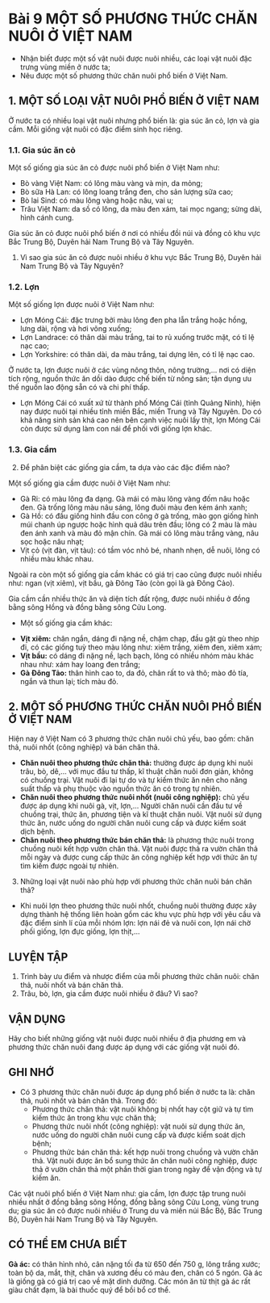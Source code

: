 # Bài 9 MỘT SỐ PHƯƠNG THỨC CHĂN NUÔI Ở VIỆT NAM

- Nhận biết được một số vật nuôi được nuôi nhiều, các loại vật nuôi đặc trưng vùng miền ở nước ta;
- Nêu được một số phương thức chăn nuôi phổ biến ở Việt Nam.

## 1. MỘT SỐ LOẠI VẬT NUÔI PHỔ BIẾN Ở VIỆT NAM

Ở nước ta có nhiều loại vật nuôi nhưng phổ biến là: gia súc ăn cỏ, lợn và gia cầm. Mỗi giống vật nuôi có đặc điểm sinh học riêng.

### 1.1. Gia súc ăn cỏ

Một số giống gia súc ăn cỏ được nuôi phổ biến ở Việt Nam như:
- Bò vàng Việt Nam: có lông màu vàng và mịn, da mỏng;
- Bò sữa Hà Lan: có lông loang trắng đen, cho sản lượng sữa cao;
- Bò lai Sind: có màu lông vàng hoặc nâu, vai u;
- Trâu Việt Nam: da sồ có lông, da màu đen xám, tai mọc ngang; sừng dài, hình cánh cung.

Gia súc ăn cỏ được nuôi phổ biến ở nơi có nhiều đồi núi và đồng cỏ khu vực Bắc Trung Bộ, Duyên hải Nam Trung Bộ và Tây Nguyên.

1. Vì sao gia súc ăn cỏ được nuôi nhiều ở khu vực Bắc Trung Bộ, Duyên hải Nam Trung Bộ và Tây Nguyên?

### 1.2. Lợn

Một số giống lợn được nuôi ở Việt Nam như:
- Lợn Móng Cái: đặc trưng bởi màu lông đen pha lẫn trắng hoặc hồng, lưng dài, rộng và hơi võng xuống;
- Lợn Landrace: có thân dài màu trắng, tai to rủ xuống trước mặt, có tỉ lệ nạc cao;
- Lợn Yorkshire: có thân dài, da màu trắng, tai dựng lên, có tỉ lệ nạc cao.

Ở nước ta, lợn được nuôi ở các vùng nông thôn, nông trường,... nơi có diện tích rộng, nguồn thức ăn dồi dào được chế biến từ nông sản; tận dụng ưu thế nguồn lao động sẵn có và chi phí thấp.

+ Lợn Móng Cái có xuất xứ từ thành phố Móng Cái (tỉnh Quảng Ninh), hiện nay được nuôi tại nhiều tỉnh miền Bắc, miền Trung và Tây Nguyên.
Do có khả năng sinh sản khá cao nên bên cạnh việc nuôi lấy thịt, lợn Móng Cái còn được sử dụng làm con nái để phối với giống lợn khác.

### 1.3. Gia cầm

2. Để phân biệt các giống gia cầm, ta dựa vào các đặc điểm nào?

Một số giống gia cầm được nuôi ở Việt Nam như:
- Gà Ri: có màu lông đa dạng. Gà mái có màu lông vàng đốm nâu hoặc đen. Gà trống lông màu nâu sáng, lông đuôi màu đen kém ánh xanh;
- Gà Hồ: có đầu giống hình đầu con công ở gà trống, mào gọn giống hình múi chanh úp ngược hoặc hình quả dâu trên đầu; lông có 2 màu là màu đen ánh xanh và màu đỏ mận chín. Gà mái có lông màu trắng vàng, nâu sọc hoặc nâu nhạt;
- Vịt cỏ (vịt đàn, vịt tàu): có tầm vóc nhỏ bé, nhanh nhẹn, dễ nuôi, lông có nhiều màu khác nhau.

Ngoài ra còn một số giống gia cầm khác có giá trị cao cũng được nuôi nhiều như: ngan (vịt xiêm), vịt bầu, gà Đông Tảo (còn gọi là gà Đông Cảo).

Gia cầm cần nhiều thức ăn và diện tích đất rộng, được nuôi nhiều ở đồng bằng sông Hồng và đồng bằng sông Cửu Long.

+ Một số giống gia cầm khác:
- **Vịt xiêm:** chân ngắn, dáng đi nặng nề, chậm chạp, đầu gật gù theo nhịp đi, có các giống tuỳ theo màu lông như: xiêm trắng, xiêm đen, xiêm xám;
- **Vịt bầu:** có dáng đi nặng nề, lạch bạch, lông có nhiều nhóm màu khác nhau như: xám hay loang đen trắng;
- **Gà Đông Tảo:** thân hình cao to, da đỏ, chân rất to và thô; mào đỏ tía, ngắn và thun lại; tích màu đỏ.

## 2. MỘT SỐ PHƯƠNG THỨC CHĂN NUÔI PHỔ BIẾN Ở VIỆT NAM

Hiện nay ở Việt Nam có 3 phương thức chăn nuôi chủ yếu, bao gồm: chăn thả, nuôi nhốt (công nghiệp) và bán chăn thả.
- **Chăn nuôi theo phương thức chăn thả:** thường được áp dụng khi nuôi trâu, bò, dê,... với mục đầu tư thấp, kĩ thuật chăn nuôi đơn giản, không có chuồng trại. Vật nuôi đi lại tự do và tự kiếm thức ăn nên cho năng suất thấp và phụ thuộc vào nguồn thức ăn có trong tự nhiên.
- **Chăn nuôi theo phương thức nuôi nhốt (nuôi công nghiệp):** chủ yếu được áp dụng khi nuôi gà, vịt, lợn,... Người chăn nuôi cần đầu tư về chuồng trại, thức ăn, phương tiện và kĩ thuật chăn nuôi. Vật nuôi sử dụng thức ăn, nước uống do người chăn nuôi cung cấp và được kiểm soát dịch bệnh.
- **Chăn nuôi theo phương thức bán chăn thả:** là phương thức nuôi trong chuồng nuôi kết hợp vườn chăn thả. Vật nuôi được thả ra vườn chăn thả mỗi ngày và được cung cấp thức ăn công nghiệp kết hợp với thức ăn tự tìm kiếm được ngoài tự nhiên.

3. Những loại vật nuôi nào phù hợp với phương thức chăn nuôi bán chăn thả?

+ Khi nuôi lợn theo phương thức nuôi nhốt, chuồng nuôi thường được xây dựng thành hệ thống liên hoàn gồm các khu vực phù hợp với yêu cầu và đặc điểm sinh lí của mỗi nhóm lợn: lợn nái đẻ và nuôi con, lợn nái chờ phối giống, lợn đực giống, lợn thịt,...

## LUYỆN TẬP

1. Trình bày ưu điểm và nhược điểm của mỗi phương thức chăn nuôi: chăn thả, nuôi nhốt và bán chăn thả.
2. Trâu, bò, lợn, gia cầm được nuôi nhiều ở đâu? Vì sao?

## VẬN DỤNG

Hãy cho biết những giống vật nuôi được nuôi nhiều ở địa phương em và phương thức chăn nuôi đang được áp dụng với các giống vật nuôi đó.

## GHI NHỚ

- Có 3 phương thức chăn nuôi được áp dụng phổ biến ở nước ta là: chăn thả, nuôi nhốt và bán chăn thả. Trong đó:
    - Phương thức chăn thả: vật nuôi không bị nhốt hay cột giữ và tự tìm kiếm thức ăn trong khu vực chăn thả;
    - Phương thức nuôi nhốt (công nghiệp): vật nuôi sử dụng thức ăn, nước uống do người chăn nuôi cung cấp và được kiểm soát dịch bệnh;
    - Phương thức bán chăn thả: kết hợp nuôi trong chuồng và vườn chăn thả. Vật nuôi được ăn bổ sung thức ăn chăn nuôi công nghiệp, được thả ở vườn chăn thả một phần thời gian trong ngày để vận động và tự kiếm ăn.

Các vật nuôi phổ biến ở Việt Nam như: gia cầm, lợn được tập trung nuôi nhiều nhất ở đồng bằng sông Hồng, đồng bằng sông Cửu Long, vùng trung du; gia súc ăn cỏ được nuôi nhiều ở Trung du và miền núi Bắc Bộ, Bắc Trung Bộ, Duyên hải Nam Trung Bộ và Tây Nguyên.

## CÓ THỂ EM CHƯA BIẾT

**Gà ác:** có thân hình nhỏ, cân nặng tối đa từ 650 đến 750 g, lông trắng xước; toàn bộ da, mắt, thịt, chân và xương đều có màu đen, chân có 5 ngón. Gà ác là giống gà có giá trị cao về mặt dinh dưỡng. Các món ăn từ thịt gà ác rất giàu chất đạm, là bài thuốc quý để bồi bổ cơ thể.

